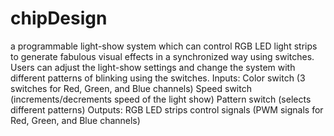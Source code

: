 # chipDesign

a programmable light-show system which can control RGB LED light strips to generate fabulous visual effects in a synchronized way using switches. Users can adjust the light-show settings and change the system with different patterns of blinking using the switches.
Inputs:
Color switch (3 switches for Red, Green, and Blue channels)
Speed switch (increments/decrements speed of the light show)
Pattern switch (selects different patterns)
Outputs:
RGB LED strips control signals (PWM signals for Red, Green, and Blue channels)
